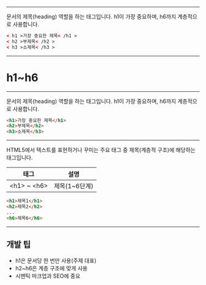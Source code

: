 
---

문서의 제목(heading) 역할을 하는 태그입니다. h1이 가장 중요하며, h6까지 계층적으로 사용합니다.

```html
< h1 >가장 중요한 제목< /h1 >
< h2 >부제목< /h2 >
< h3 >소제목< /h3 >
```

---

# h1~h6
---

문서의 제목(heading) 역할을 하는 태그입니다. h1이 가장 중요하며, h6까지 계층적으로 사용합니다.

```html
<h1>가장 중요한 제목</h1>
<h2>부제목</h2>
<h3>소제목</h3>
```

---

HTML5에서 텍스트를 표현하거나 꾸미는 주요 태그 중 제목(계층적 구조)에 해당하는 태그입니다.

| 태그                | 설명             |
|---------------------|------------------|
| &lt;h1&gt; ~ &lt;h6&gt;        | 제목(1~6단계)     |

```html
<h1>제목1</h1>
<h2>제목2</h2>
...
<h6>제목6</h6>
```

---

## 개발 팁
- h1은 문서당 한 번만 사용(주제 대표)
- h2~h6은 계층 구조에 맞게 사용
- 시멘틱 마크업과 SEO에 중요
